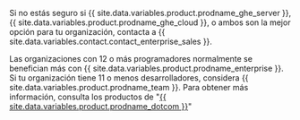 Si no estás seguro si {{ site.data.variables.product.prodname_ghe_server }}, {{ site.data.variables.product.prodname_ghe_cloud }}, o ambos son la mejor opción para tu organización, contacta a {{ site.data.variables.contact.contact_enterprise_sales }}.

Las organizaciones con 12 o más programadores normalmente se benefician más con {{ site.data.variables.product.prodname_enterprise }}. Si tu organización tiene 11 o menos desarrolladores, considera {{ site.data.variables.product.prodname_team }}. Para obtener más información, consulta los productos de "<a href="/articles/githubs-products/" class="dotcom-only">{{ site.data.variables.product.prodname_dotcom }}</a>"
